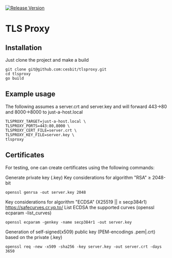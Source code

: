 [![Release Version](https://img.shields.io/github/release/cesbit/tlsproxy)](https://github.com/cesbit/tlsproxy/releases)

# TLS Proxy

## Installation

Just clone the project and make a build

```
git clone git@github.com:cesbit/tlsproxy.git
cd tlsproxy
go build
```

## Example usage

The following assumes a server.crt and server.key and will forward 443->80 and 8000->8000 to just-a-host.local

```
TLSPROXY_TARGET=just-a-host.local \
TLSPROXY_PORTS=443:80,8000 \
TLSPROXY_CERT_FILE=server.crt \
TLSPROXY_KEY_FILE=server.key \
tlsproxy
```

## Certificates

For testing, one can create certificates using the following commands:

Generate private key (.key)
Key considerations for algorithm "RSA" ≥ 2048-bit
```
openssl genrsa -out server.key 2048
```
Key considerations for algorithm "ECDSA" (X25519 || ≥ secp384r1)
https://safecurves.cr.yp.to/
List ECDSA the supported curves (openssl ecparam -list_curves)
```
openssl ecparam -genkey -name secp384r1 -out server.key
```
Generation of self-signed(x509) public key (PEM-encodings .pem|.crt) based on the private (.key)
```
openssl req -new -x509 -sha256 -key server.key -out server.crt -days 3650
```


